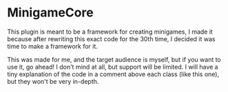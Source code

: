 # MinigameCore

This plugin is meant to be a framework for creating minigames, I made it because
after rewriting this exact code for the 30th time, I decided it was time to make
a framework for it.

This was made for me, and the target audience is myself, but if you want to use it,
go ahead! I don't mind at all, but support will be limited. I will have a tiny
explanation of the code in a comment above each class (like this one), but they
won't be very in-depth.
